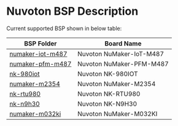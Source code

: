 # Nuvoton BSP Description
Current supported BSP shown in below table:

| **BSP Folder** | **Board Name** |
| ------------------------- | -------------------------- |
| [numaker-iot-m487](numaker-iot-m487) | Nuvoton NuMaker-IoT-M487 |
| [numaker-pfm-m487](numaker-pfm-m487) | Nuvoton NuMaker-PFM-M487 |
| [nk-980iot](nk-980iot) | Nuvoton NK-980IOT |
| [numaker-m2354](numaker-m2354) | Nuvoton NuMaker-M2354 |
| [nk-rtu980](nk-rtu980) | Nuvoton NK-RTU980 |
| [nk-n9h30](nk-n9h30) | Nuvoton NK-N9H30 |
| [numaker-m032ki](numaker-m032ki) | Nuvoton NuMaker-M032KI |
